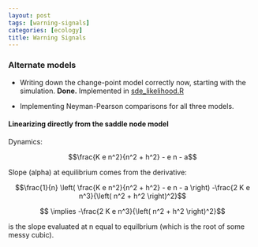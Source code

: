 ```yaml
---
layout: post
tags: [warning-signals]
categories: [ecology]
title: Warning Signals
---
```







 








### Alternate models

-   Writing down the change-point model correctly now, starting with the
    simulation. **Done.** Implemented in
    [sde\_likelihood.R](http://github.com/cboettig/structured-populations/blob/959b426292915ebc90222b971f8298870df5c912/R/sde_likelihood.R "http://github.com/cboettig/structured-populations/blob/959b426292915ebc90222b971f8298870df5c912/R/sde_likelihood.R")

-   Implementing Neyman-Pearson comparisons for all three models.

#### Linearizing directly from the saddle node model

Dynamics:

$$\frac{K e n^2}{n^2 + h^2} - e n - a$$

Slope (alpha) at equilibrium comes from the derivative:

$$\frac{1}{n} \left( \frac{K e n^2}{n^2 + h^2} - e n - a \right)
-\frac{2 K e n^3}{\left( n^2 + h^2 \right)^2}$$

$$ \implies -\frac{2 K e n^3}{\left( n^2 + h^2 \right)^2}$$

is the slope evaluated at n equal to equilbrium (which is the root of
some messy cubic).


